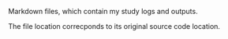 Markdown files, which contain my study logs and outputs.

The file location correcponds to its original source code location.
